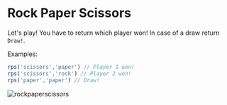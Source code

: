 # Rock Paper Scissors

Let's play! You have to return which player won! In case of a draw return `Draw!`.

Examples:

```js
rps('scissors','paper') // Player 1 won!
rps('scissors','rock') // Player 2 won!
rps('paper','paper') // Draw!
```

![rockpaperscissors](http://i.imgur.com/aimOQVX.png)